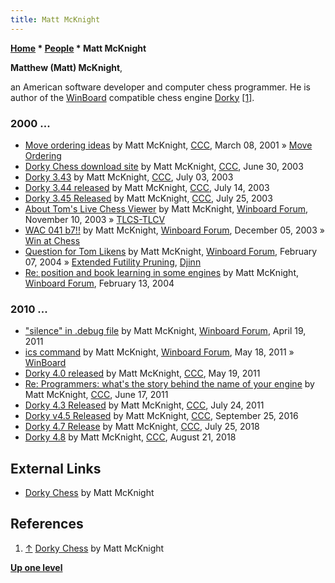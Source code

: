 ```yaml
---
title: Matt McKnight
---
```

**[Home](Home "Home") \* [People](People "People") \* Matt McKnight**


**Matthew (Matt) McKnight**,  

an American software developer and computer chess programmer. He is author of the [WinBoard](WinBoard "WinBoard") compatible chess engine [Dorky](Dorky "Dorky")
<a id="cite-note-1" href="#cite-ref-1">[1]</a>.



### 2000 ...


* [Move ordering ideas](https://www.stmintz.com/ccc/index.php?id=157570) by Matt McKnight, [CCC](CCC "CCC"), March 08, 2001 » [Move Ordering](Move_Ordering "Move Ordering")
* [Dorky Chess download site](https://www.stmintz.com/ccc/index.php?id=303923) by Matt McKnight, [CCC](CCC "CCC"), June 30, 2003
* [Dorky 3.43](https://www.stmintz.com/ccc/index.php?id=304559) by Matt McKnight, [CCC](CCC "CCC"), July 03, 2003
* [Dorky 3.44 released](https://www.stmintz.com/ccc/index.php?id=306467) by Matt McKnight, [CCC](CCC "CCC"), July 14, 2003
* [Dorky 3.45 Released](https://www.stmintz.com/ccc/index.php?id=308070) by Matt McKnight, [CCC](CCC "CCC"), July 25, 2003
* [About Tom's Live Chess Viewer](http://www.open-aurec.com/wbforum/viewtopic.php?f=18&t=45069) by Matt McKnight, [Winboard Forum](Computer_Chess_Forums "Computer Chess Forums"), November 10, 2003 » [TLCS-TLCV](TLCS-TLCV "TLCS-TLCV")
* [WAC 041 b7!!](http://www.open-aurec.com/wbforum/viewtopic.php?f=18&t=45460) by Matt McKnight, [Winboard Forum](Computer_Chess_Forums "Computer Chess Forums"), December 05, 2003 » [Win at Chess](Win_at_Chess "Win at Chess")
* [Question for Tom Likens](http://www.open-aurec.com/wbforum/viewtopic.php?f=18&t=46383) by Matt McKnight, [Winboard Forum](Computer_Chess_Forums "Computer Chess Forums"), February 07, 2004 » [Extended Futility Pruning](Futility_Pruning#Extendedfutilitypruning "Futility Pruning"), [Djinn](Djinn "Djinn")
* [Re: position and book learning in some engines](http://www.open-aurec.com/wbforum/viewtopic.php?f=18&t=46471&start=1) by Matt McKnight, [Winboard Forum](Computer_Chess_Forums "Computer Chess Forums"), February 13, 2004


### 2010 ...


* ["silence" in .debug file](http://www.open-aurec.com/wbforum/viewtopic.php?f=19&t=51705) by Matt McKnight, [Winboard Forum](Computer_Chess_Forums "Computer Chess Forums"), April 19, 2011
* [ics command](http://www.open-aurec.com/wbforum/viewtopic.php?f=19&t=51787) by Matt McKnight, [Winboard Forum](Computer_Chess_Forums "Computer Chess Forums"), May 18, 2011 » [WinBoard](WinBoard "WinBoard")
* [Dorky 4.0 released](http://www.talkchess.com/forum/viewtopic.php?t=39116) by Matt McKnight, [CCC](CCC "CCC"), May 19, 2011
* [Re: Programmers: what's the story behind the name of your engine](http://www.talkchess.com/forum3/viewtopic.php?f=2&t=39407&start=4) by Matt McKnight, [CCC](CCC "CCC"), June 17, 2011
* [Dorky 4.3 Released](http://www.talkchess.com/forum/viewtopic.php?t=39840) by Matt McKnight, [CCC](CCC "CCC"), July 24, 2011
* [Dorky v4.5 Released](http://www.talkchess.com/forum/viewtopic.php?t=61531) by Matt McKnight, [CCC](CCC "CCC"), September 25, 2016
* [Dorky 4.7 Release](http://www.talkchess.com/forum3/viewtopic.php?f=2&t=68075) by Matt McKnight, [CCC](CCC "CCC"), July 25, 2018
* [Dorky 4.8](http://www.talkchess.com/forum3/viewtopic.php?f=2&t=68267) by Matt McKnight, [CCC](CCC "CCC"), August 21, 2018


## External Links


* [Dorky Chess](http://home.insightbb.com/~mmcknight/) by Matt McKnight


## References


1. <a id="cite-ref-1" href="#cite-note-1">↑</a> [Dorky Chess](http://home.insightbb.com/~mmcknight/) by Matt McKnight

**[Up one level](People "People")**







 
